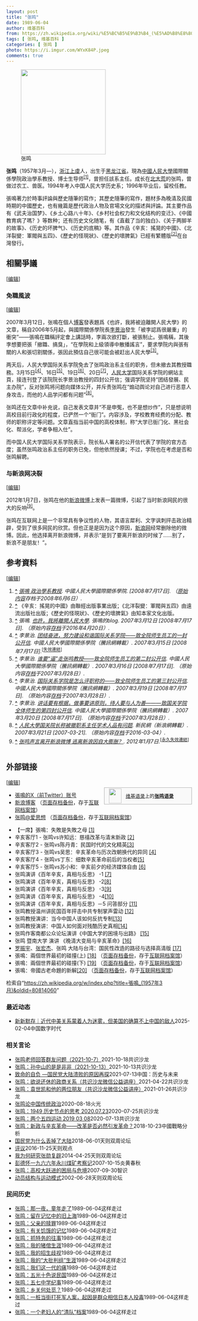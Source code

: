 ```yaml
---
layout: post
title: "张鸣"
date: 1989-06-04
author: 维基百科
from: https://zh.wikipedia.org/wiki/%E5%BC%B5%E9%B3%B4_(%E5%AD%B8%E8%80%85)
tags: [ 张鸣, 维基百科 ]
categories: [ 张鸣 ]
photo: https://i.imgur.com/WYxK84P.jpeg
comments: true
---
```

<div class="mw-content-ltr mw-parser-output" lang="zh" dir="ltr"><style data-mw-deduplicate="TemplateStyles:r83732972">.mw-parser-output .ambox{border:1px solid #a2a9b1;border-left:10px solid #36c;background-color:#fbfbfb;box-sizing:border-box}.mw-parser-output .ambox+link+.ambox,.mw-parser-output .ambox+link+style+.ambox,.mw-parser-output .ambox+link+link+.ambox,.mw-parser-output .ambox+.mw-empty-elt+link+.ambox,.mw-parser-output .ambox+.mw-empty-elt+link+style+.ambox,.mw-parser-output .ambox+.mw-empty-elt+link+link+.ambox{margin-top:-1px}html body.mediawiki .mw-parser-output .ambox.mbox-small-left{margin:4px 1em 4px 0;overflow:hidden;width:238px;border-collapse:collapse;font-size:88%;line-height:1.25em}.mw-parser-output .ambox-speedy{border-left:10px solid #b32424;background-color:#fee7e6}.mw-parser-output .ambox-delete{border-left:10px solid #b32424}.mw-parser-output .ambox-content{border-left:10px solid #f28500}.mw-parser-output .ambox-style{border-left:10px solid #fc3}.mw-parser-output .ambox-move{border-left:10px solid #9932cc}.mw-parser-output .ambox-protection{border-left:10px solid #a2a9b1}.mw-parser-output .ambox .mbox-text{border:none;padding:0.25em 0.5em;width:100%}.mw-parser-output .ambox .mbox-image{border:none;padding:2px 0 2px 0.5em;text-align:center}.mw-parser-output .ambox .mbox-imageright{border:none;padding:2px 0.5em 2px 0;text-align:center}.mw-parser-output .ambox .mbox-empty-cell{border:none;padding:0;width:1px}.mw-parser-output .ambox .mbox-image-div{width:52px}html.client-js body.skin-minerva .mw-parser-output .mbox-text-span{margin-left:23px!important}@media(min-width:720px){.mw-parser-output .ambox{margin:0 10%}}@media screen{html.skin-theme-clientpref-night .mw-parser-output .ambox{border-left-color:#36c!important}html.skin-theme-clientpref-night .mw-parser-output .ambox-speedy,html.skin-theme-clientpref-night .mw-parser-output .ambox-delete{border-left-color:#b32424!important}html.skin-theme-clientpref-night .mw-parser-output .ambox-speedy{background-color:#300!important}html.skin-theme-clientpref-night .mw-parser-output .ambox-content{border-left-color:#f28500!important}html.skin-theme-clientpref-night .mw-parser-output .ambox-style{border-left-color:#fc3!important}html.skin-theme-clientpref-night .mw-parser-output .ambox-move{border-left-color:#9932cc!important}html.skin-theme-clientpref-night .mw-parser-output .ambox-protection{border-left-color:#a2a9b1!important}}@media screen and (prefers-color-scheme:dark){html.skin-theme-clientpref-os .mw-parser-output .ambox{border-left-color:#36c!important}html.skin-theme-clientpref-os .mw-parser-output .ambox-speedy,html.skin-theme-clientpref-os .mw-parser-output .ambox-delete{border-left-color:#b32424!important}html.skin-theme-clientpref-os .mw-parser-output .ambox-speedy{background-color:#300!important}html.skin-theme-clientpref-os .mw-parser-output .ambox-content{border-left-color:#f28500!important}html.skin-theme-clientpref-os .mw-parser-output .ambox-style{border-left-color:#fc3!important}html.skin-theme-clientpref-os .mw-parser-output .ambox-move{border-left-color:#9932cc!important}html.skin-theme-clientpref-os .mw-parser-output .ambox-protection{border-left-color:#a2a9b1!important}}</style>
<figure class="mw-halign-right" typeof="mw:File/Thumb"><a href="/wiki/File:Voa_chinese_Ming_Zhang_22aug10_300.jpg" class="mw-file-description"><img src="//upload.wikimedia.org/wikipedia/commons/0/0b/Voa_chinese_Ming_Zhang_22aug10_300.jpg" decoding="async" width="230" height="230" class="mw-file-element" data-file-width="230" data-file-height="230"></a><figcaption>张鸣</figcaption></figure>
<p><b>张鸣</b>（1957年3月<span class="useeditintro" title="Template:BLP editintro">—</span>），<a href="/wiki/%E6%B5%99%E6%B1%9F" class="mw-redirect" title="浙江">浙江</a><a href="/wiki/%E4%B8%8A%E8%99%9E" class="mw-redirect" title="上虞">上虞</a>人，出生于<a href="/wiki/%E9%BB%91%E9%BE%99%E6%B1%9F%E7%9C%81" title="黑龙江省">黑龙江省</a>。現為<a href="/wiki/%E4%B8%AD%E5%9C%8B%E4%BA%BA%E6%B0%91%E5%A4%A7%E5%AD%B8" class="mw-redirect" title="中國人民大學">中國人民大學</a>國際關係學院政治學系教授、博士生导师<sup id="cite_ref-1" class="reference"><a href="#cite_note-1"><span class="cite-bracket">[</span>1<span class="cite-bracket">]</span></a></sup>，曾担任該系主任。成长在<a href="/wiki/%E5%8C%97%E5%A4%A7%E8%8D%92" title="北大荒">北大荒</a>的张鸣，曾做过农工、兽医。1994年考入中国人民大学历史系；1996年毕业后，留校任教。
</p>
<meta property="mw:PageProp/toc">
<div class="mw-heading mw-heading2"></div>
<link rel="mw-deduplicated-inline-style" href="mw-data:TemplateStyles:r83732972">
<p>張鳴著力於時事評論與歷史隨筆的寫作；其歷史隨筆的寫作，題材多為晚清及民國時期的中國歷史，也有幾篇是歷代政治人物及官場文化的描述與評論。其主要作品有《武夫治国梦》、《乡土心路八十年》、《乡村社会权力和文化结构的变迁》、《中國教育病了嗎？》等数种；还有历史文化随笔，有《直截了当的独白》、《关于两脚羊的故事》、《历史的坏脾气》、《历史的底稿》等。其作品《辛亥：搖晃的中國》、《北洋裂變：軍閥與五四》、《歷史的怪現狀》、《歷史的壞脾氣》已經有繁體版<sup id="cite_ref-2" class="reference"><a href="#cite_note-2"><span class="cite-bracket">[</span>2<span class="cite-bracket">]</span></a></sup>在台灣發行。
</p>
<div class="mw-heading mw-heading2"><h2 id="相關爭議"><span id=".E7.9B.B8.E9.97.9C.E7.88.AD.E8.AD.B0"></span>相關爭議</h2><span class="mw-editsection"><span class="mw-editsection-bracket">[</span><a href="/w/index.php?title=%E5%BC%B5%E9%B3%B4_(1957%E5%B9%B43%E6%9C%88)&amp;action=edit&amp;section=2" title="编辑章节：相關爭議"><span>编辑</span></a><span class="mw-editsection-bracket">]</span></span></div>
<div class="mw-heading mw-heading3"><h3 id="免職風波"><span id=".E5.85.8D.E8.81.B7.E9.A2.A8.E6.B3.A2"></span>免職風波</h3><span class="mw-editsection"><span class="mw-editsection-bracket">[</span><a href="/w/index.php?title=%E5%BC%B5%E9%B3%B4_(1957%E5%B9%B43%E6%9C%88)&amp;action=edit&amp;section=3" title="编辑章节：免職風波"><span>编辑</span></a><span class="mw-editsection-bracket">]</span></span></div>
<p>2007年3月12日，张鳴在個人<a href="/wiki/%E5%8D%9A%E5%AE%A2" class="mw-redirect" title="博客">博客</a>發表題爲《也許，我將被迫離開人民大學》的文章，稱自2006年5月起，與國際關係學院長<a href="/w/index.php?title=%E6%9D%8E%E6%99%AF%E6%B2%BB&amp;action=edit&amp;redlink=1" class="new" title="李景治（页面不存在）">李景治</a>發生「被李認爲很嚴重」的衝突”——張鳴在職稱評定會上講話時，李兩次欲打斷，被張制止。張鳴稱，其後李想要把張「撤職、搞臭」，“在學院和上級領導中散播謠言”，要求學院内與張有關的人和張切割關係，張因此預估自己很可能会被赶出人民大學<sup id="cite_ref-3" class="reference"><a href="#cite_note-3"><span class="cite-bracket">[</span>3<span class="cite-bracket">]</span></a></sup>。
</p><p>两天后，人民大學国际关系学院免去了张鸣政治系主任的职务，但未撤去其教授職務。3月15日<sup id="cite_ref-4" class="reference"><a href="#cite_note-4"><span class="cite-bracket">[</span>4<span class="cite-bracket">]</span></a></sup>、16日<sup id="cite_ref-5" class="reference"><a href="#cite_note-5"><span class="cite-bracket">[</span>5<span class="cite-bracket">]</span></a></sup>、19日<sup id="cite_ref-6" class="reference"><a href="#cite_note-6"><span class="cite-bracket">[</span>6<span class="cite-bracket">]</span></a></sup>、20日<sup id="cite_ref-7" class="reference"><a href="#cite_note-7"><span class="cite-bracket">[</span>7<span class="cite-bracket">]</span></a></sup>，<a href="/wiki/%E4%BA%BA%E6%B0%91%E5%A4%A7%E5%AD%A6" class="mw-redirect" title="人民大学">人民大学</a>国际关系学院的網站主頁，接连刊登了该院院长李景治教授的四封公开信；强调学院坚持“团结發展、民主办院”，反对张鸣将问题向媒体公开，并斥责张鸣在“煽动舆论对自己进行恶意人身攻击，而他的人品学问都有问题”<sup id="cite_ref-8" class="reference"><a href="#cite_note-8"><span class="cite-bracket">[</span>8<span class="cite-bracket">]</span></a></sup>。
</p><p>张鸣还在文章中补充说，自己发表文章并“不是申冤，也不是想炒作”，只是想说明高校目前行政化的程度，已俨然一个“衙门”。内容涉及，学校教育经费的分配、教师的职称评定等问题。文章直指当前中国的高校体制，称“大学已衙门化、黑社会化、帮派化，学者争相入仕”。
</p><p>而中国人民大学国际关系学院表示，院长私人署名的公开信代表了学院的官方态度；虽然张鸣政治系主任的职务已免，但他依然授课；不过，学院也在考虑是否和张鸣解聘。
</p>
<div class="mw-heading mw-heading3"><h3 id="与新浪网决裂"><span id=".E4.B8.8E.E6.96.B0.E6.B5.AA.E7.BD.91.E5.86.B3.E8.A3.82"></span>与新浪网决裂</h3><span class="mw-editsection"><span class="mw-editsection-bracket">[</span><a href="/w/index.php?title=%E5%BC%B5%E9%B3%B4_(1957%E5%B9%B43%E6%9C%88)&amp;action=edit&amp;section=4" title="编辑章节：与新浪网决裂"><span>编辑</span></a><span class="mw-editsection-bracket">]</span></span></div>
<p>2012年1月7日，张鸣在他的<a href="/wiki/%E6%96%B0%E6%B5%AA%E5%BE%AE%E5%8D%9A" title="新浪微博">新浪微博</a>上发表一篇微博，引起了当时新浪网民的很大的反响<sup id="cite_ref-9" class="reference"><a href="#cite_note-9"><span class="cite-bracket">[</span>9<span class="cite-bracket">]</span></a></sup>。
</p><p>张鸣在互联网上是一个非常具有争议性的人物，其语言犀利、文字讽刺抨击政治精辟，受到了很多网民的欣赏。但也正是是因为这个原因，<a href="/wiki/%E6%96%B0%E6%B5%AA" title="新浪">新浪网</a>经常删除他的微博。因此，他选择离开新浪微博，并表示“是到了要离开新浪的时候了……别了，新浪不是朋友！”。
</p>
<div class="mw-heading mw-heading2"><h2 id="参考資料"><span id=".E5.8F.82.E8.80.83.E8.B3.87.E6.96.99"></span>参考資料</h2><span class="mw-editsection"><span class="mw-editsection-bracket">[</span><a href="/w/index.php?title=%E5%BC%B5%E9%B3%B4_(1957%E5%B9%B43%E6%9C%88)&amp;action=edit&amp;section=5" title="编辑章节：参考資料"><span>编辑</span></a><span class="mw-editsection-bracket">]</span></span></div>
<div class="reflist columns references-column-count references-column-count-2" style="-moz-column-count: 2; -webkit-column-count: 2; column-count: 2; list-style-type: decimal;">
<ol class="references">
<li id="cite_note-1"><span class="mw-cite-backlink"><b><a href="#cite_ref-1">^</a></b></span> <span class="reference-text"><cite class="citation news"><a rel="nofollow" class="external text" href="https://web.archive.org/web/20080606182104/http://sis.ruc.edu.cn/teacher/resume/zhangming.htm">張鳴 政治學系教授</a>. 中國人民大學國際關係學院.  <span class="reference-accessdate"> [2008年7月17日]</span>. （<a rel="nofollow" class="external text" href="http://sis.ruc.edu.cn/teacher/resume/zhangming.htm">原始内容</a>存档于2008年6月6日）.</cite><span title="ctx_ver=Z39.88-2004&amp;rfr_id=info%3Asid%2Fzh.wikipedia.org%3A%E5%BC%B5%E9%B3%B4+%281957%E5%B9%B43%E6%9C%88%29&amp;rft.atitle=%E5%BC%B5%E9%B3%B4+%E6%94%BF%E6%B2%BB%E5%AD%B8%E7%B3%BB%E6%95%99%E6%8E%88&amp;rft.genre=article&amp;rft_id=http%3A%2F%2Fsis.ruc.edu.cn%2Fteacher%2Fresume%2Fzhangming.htm&amp;rft_val_fmt=info%3Aofi%2Ffmt%3Akev%3Amtx%3Ajournal" class="Z3988"><span style="display:none;">&nbsp;</span></span></span>
</li>
<li id="cite_note-2"><span class="mw-cite-backlink"><b><a href="#cite_ref-2">^</a></b></span> <span class="reference-text">《辛亥：搖晃的中國》由聯經出版事業出版；《北洋裂變：軍閥與五四》由遠流出版社出版；《歷史的怪現狀》、《歷史的壞脾氣》由知本家文化出版。</span>
</li>
<li id="cite_note-3"><span class="mw-cite-backlink"><b><a href="#cite_ref-3">^</a></b></span> <span class="reference-text"><cite class="citation news">張鳴. <a rel="nofollow" class="external text" href="http://blog.sina.com.cn/s/blog_4ac7a2f5010009c5.html">也許，我將離開人民大學</a>. 張鳴的blog. 2007年3月12日 <span class="reference-accessdate"> [2008年7月17日]</span>. （原始内容<a rel="nofollow" class="external text" href="https://web.archive.org/web/20160420074331/http://blog.sina.com.cn/s/blog_4ac7a2f5010009c5.html">存档</a>于2016年4月20日）.</cite><span title="ctx_ver=Z39.88-2004&amp;rfr_id=info%3Asid%2Fzh.wikipedia.org%3A%E5%BC%B5%E9%B3%B4+%281957%E5%B9%B43%E6%9C%88%29&amp;rft.atitle=%E4%B9%9F%E8%A8%B1%EF%BC%8C%E6%88%91%E5%B0%87%E9%9B%A2%E9%96%8B%E4%BA%BA%E6%B0%91%E5%A4%A7%E5%AD%B8&amp;rft.au=%E5%BC%B5%E9%B3%B4&amp;rft.date=2007-03-12&amp;rft.genre=article&amp;rft_id=http%3A%2F%2Fblog.sina.com.cn%2Fs%2Fblog_4ac7a2f5010009c5.html&amp;rft_val_fmt=info%3Aofi%2Ffmt%3Akev%3Amtx%3Ajournal" class="Z3988"><span style="display:none;">&nbsp;</span></span></span>
</li>
<li id="cite_note-4"><span class="mw-cite-backlink"><b><a href="#cite_ref-4">^</a></b></span> <span class="reference-text"><cite class="citation news">李景治. <a rel="nofollow" class="external text" href="http://view.news.qq.com/a/20070613/000017.htm">团结奋进，努力建设和谐国际关系学院——致全院师生员工的一封公开信</a>. 中國人民大學國際關係學院（騰訊網轉載）. 2007年3月15日 <span class="reference-accessdate"> [2008年7月17日]</span>.</cite><span title="ctx_ver=Z39.88-2004&amp;rfr_id=info%3Asid%2Fzh.wikipedia.org%3A%E5%BC%B5%E9%B3%B4+%281957%E5%B9%B43%E6%9C%88%29&amp;rft.atitle=%E5%9B%A2%E7%BB%93%E5%A5%8B%E8%BF%9B%EF%BC%8C%E5%8A%AA%E5%8A%9B%E5%BB%BA%E8%AE%BE%E5%92%8C%E8%B0%90%E5%9B%BD%E9%99%85%E5%85%B3%E7%B3%BB%E5%AD%A6%E9%99%A2%E2%80%94%E2%80%94%E8%87%B4%E5%85%A8%E9%99%A2%E5%B8%88%E7%94%9F%E5%91%98%E5%B7%A5%E7%9A%84%E4%B8%80%E5%B0%81%E5%85%AC%E5%BC%80%E4%BF%A1&amp;rft.au=%E6%9D%8E%E6%99%AF%E6%B2%BB&amp;rft.date=2007-03-15&amp;rft.genre=article&amp;rft_id=http%3A%2F%2Fview.news.qq.com%2Fa%2F20070613%2F000017.htm&amp;rft_val_fmt=info%3Aofi%2Ffmt%3Akev%3Amtx%3Ajournal" class="Z3988"><span style="display:none;">&nbsp;</span></span><sup class="noprint Inline-Template"><span style="white-space: nowrap;">[<a href="/wiki/Wikipedia:%E5%A4%B1%E6%95%88%E9%93%BE%E6%8E%A5" title="Wikipedia:失效链接"><span title="">失效連結</span></a>]</span></sup></span>
</li>
<li id="cite_note-5"><span class="mw-cite-backlink"><b><a href="#cite_ref-5">^</a></b></span> <span class="reference-text"><cite class="citation news">李景治. <a rel="nofollow" class="external text" href="http://view.news.qq.com/a/20070320/000005.htm">谁要“逼”走张鸣教授——致全院师生员工的第二封公开信</a>. 中國人民大學國際關係學院（騰訊網轉載）. 2007年3月16日 <span class="reference-accessdate"> [2008年7月17日]</span>. （原始内容<a rel="nofollow" class="external text" href="https://web.archive.org/web/20070328181755/http://view.news.qq.com/a/20070320/000005.htm">存档</a>于2007年3月28日）.</cite><span title="ctx_ver=Z39.88-2004&amp;rfr_id=info%3Asid%2Fzh.wikipedia.org%3A%E5%BC%B5%E9%B3%B4+%281957%E5%B9%B43%E6%9C%88%29&amp;rft.atitle=%E8%B0%81%E8%A6%81%E2%80%9C%E9%80%BC%E2%80%9D%E8%B5%B0%E5%BC%A0%E9%B8%A3%E6%95%99%E6%8E%88%E2%80%94%E2%80%94%E8%87%B4%E5%85%A8%E9%99%A2%E5%B8%88%E7%94%9F%E5%91%98%E5%B7%A5%E7%9A%84%E7%AC%AC%E4%BA%8C%E5%B0%81%E5%85%AC%E5%BC%80%E4%BF%A1&amp;rft.au=%E6%9D%8E%E6%99%AF%E6%B2%BB&amp;rft.date=2007-03-16&amp;rft.genre=article&amp;rft_id=http%3A%2F%2Fview.news.qq.com%2Fa%2F20070320%2F000005.htm&amp;rft_val_fmt=info%3Aofi%2Ffmt%3Akev%3Amtx%3Ajournal" class="Z3988"><span style="display:none;">&nbsp;</span></span></span>
</li>
<li id="cite_note-6"><span class="mw-cite-backlink"><b><a href="#cite_ref-6">^</a></b></span> <span class="reference-text"><cite class="citation news">李景治. <a rel="nofollow" class="external text" href="http://news.qq.com/a/20070321/002388.htm">国际关系学院是怎么评职称的——致全院师生员工的第三封公开信</a>. 中國人民大學國際關係學院（騰訊網轉載）. 2007年3月19日 <span class="reference-accessdate"> [2008年7月17日]</span>. （原始内容<a rel="nofollow" class="external text" href="https://web.archive.org/web/20070328180022/http://news.qq.com/a/20070321/002388.htm">存档</a>于2007年3月28日）.</cite><span title="ctx_ver=Z39.88-2004&amp;rfr_id=info%3Asid%2Fzh.wikipedia.org%3A%E5%BC%B5%E9%B3%B4+%281957%E5%B9%B43%E6%9C%88%29&amp;rft.atitle=%E5%9B%BD%E9%99%85%E5%85%B3%E7%B3%BB%E5%AD%A6%E9%99%A2%E6%98%AF%E6%80%8E%E4%B9%88%E8%AF%84%E8%81%8C%E7%A7%B0%E7%9A%84%E2%80%94%E2%80%94%E8%87%B4%E5%85%A8%E9%99%A2%E5%B8%88%E7%94%9F%E5%91%98%E5%B7%A5%E7%9A%84%E7%AC%AC%E4%B8%89%E5%B0%81%E5%85%AC%E5%BC%80%E4%BF%A1&amp;rft.au=%E6%9D%8E%E6%99%AF%E6%B2%BB&amp;rft.date=2007-03-19&amp;rft.genre=article&amp;rft_id=http%3A%2F%2Fnews.qq.com%2Fa%2F20070321%2F002388.htm&amp;rft_val_fmt=info%3Aofi%2Ffmt%3Akev%3Amtx%3Ajournal" class="Z3988"><span style="display:none;">&nbsp;</span></span></span>
</li>
<li id="cite_note-7"><span class="mw-cite-backlink"><b><a href="#cite_ref-7">^</a></b></span> <span class="reference-text"><cite class="citation news">李景治. <a rel="nofollow" class="external text" href="http://news.qq.com/a/20070321/002393.htm">讲话要有根据，做事要讲原则，待人要与人为善———致国关学院全体师生的第四封公开信</a>. 中國人民大學國際關係學院（騰訊網轉載）. 2007年3月20日 <span class="reference-accessdate"> [2008年7月17日]</span>. （原始内容<a rel="nofollow" class="external text" href="https://web.archive.org/web/20070328180034/http://news.qq.com/a/20070321/002393.htm">存档</a>于2007年3月28日）.</cite><span title="ctx_ver=Z39.88-2004&amp;rfr_id=info%3Asid%2Fzh.wikipedia.org%3A%E5%BC%B5%E9%B3%B4+%281957%E5%B9%B43%E6%9C%88%29&amp;rft.atitle=%E8%AE%B2%E8%AF%9D%E8%A6%81%E6%9C%89%E6%A0%B9%E6%8D%AE%EF%BC%8C%E5%81%9A%E4%BA%8B%E8%A6%81%E8%AE%B2%E5%8E%9F%E5%88%99%EF%BC%8C%E5%BE%85%E4%BA%BA%E8%A6%81%E4%B8%8E%E4%BA%BA%E4%B8%BA%E5%96%84%E2%80%94%E2%80%94%E2%80%94%E8%87%B4%E5%9B%BD%E5%85%B3%E5%AD%A6%E9%99%A2%E5%85%A8%E4%BD%93%E5%B8%88%E7%94%9F%E7%9A%84%E7%AC%AC%E5%9B%9B%E5%B0%81%E5%85%AC%E5%BC%80%E4%BF%A1&amp;rft.au=%E6%9D%8E%E6%99%AF%E6%B2%BB&amp;rft.date=2007-03-20&amp;rft.genre=article&amp;rft_id=http%3A%2F%2Fnews.qq.com%2Fa%2F20070321%2F002393.htm&amp;rft_val_fmt=info%3Aofi%2Ffmt%3Akev%3Amtx%3Ajournal" class="Z3988"><span style="display:none;">&nbsp;</span></span></span>
</li>
<li id="cite_note-8"><span class="mw-cite-backlink"><b><a href="#cite_ref-8">^</a></b></span> <span class="reference-text"><cite class="citation news"><a rel="nofollow" class="external text" href="http://news.sina.com.cn/c/2007-03-21/114212575137.shtml">人民大學国关院长称被撤职系主任学术人品有问题</a>. 新民網（新浪網轉載）. 2007年3月21日 <span class="reference-accessdate"> [<span class="nowrap">2007-03-21</span>]</span>. （原始内容<a rel="nofollow" class="external text" href="https://web.archive.org/web/20160304222421/http://news.sina.com.cn/c/2007-03-21/114212575137.shtml">存档</a>于2016-03-04）.</cite><span title="ctx_ver=Z39.88-2004&amp;rfr_id=info%3Asid%2Fzh.wikipedia.org%3A%E5%BC%B5%E9%B3%B4+%281957%E5%B9%B43%E6%9C%88%29&amp;rft.atitle=%E4%BA%BA%E6%B0%91%E5%A4%A7%E5%AD%B8%E5%9B%BD%E5%85%B3%E9%99%A2%E9%95%BF%E7%A7%B0%E8%A2%AB%E6%92%A4%E8%81%8C%E7%B3%BB%E4%B8%BB%E4%BB%BB%E5%AD%A6%E6%9C%AF%E4%BA%BA%E5%93%81%E6%9C%89%E9%97%AE%E9%A2%98&amp;rft.date=2007-03-21&amp;rft.genre=article&amp;rft_id=http%3A%2F%2Fnews.sina.com.cn%2Fc%2F2007-03-21%2F114212575137.shtml&amp;rft_val_fmt=info%3Aofi%2Ffmt%3Akev%3Amtx%3Ajournal" class="Z3988"><span style="display:none;">&nbsp;</span></span></span>
</li>
<li id="cite_note-9"><span class="mw-cite-backlink"><b><a href="#cite_ref-9">^</a></b></span> <span class="reference-text"><cite class="citation news"><a rel="nofollow" class="external text" href="http://www.sootoo.com/post/222527/">张鸣声言离开新浪微博 逃离新浪因自大膨胀？</a>. 2012年1月7日.</cite><span title="ctx_ver=Z39.88-2004&amp;rfr_id=info%3Asid%2Fzh.wikipedia.org%3A%E5%BC%B5%E9%B3%B4+%281957%E5%B9%B43%E6%9C%88%29&amp;rft.atitle=%E5%BC%A0%E9%B8%A3%E5%A3%B0%E8%A8%80%E7%A6%BB%E5%BC%80%E6%96%B0%E6%B5%AA%E5%BE%AE%E5%8D%9A+%E9%80%83%E7%A6%BB%E6%96%B0%E6%B5%AA%E5%9B%A0%E8%87%AA%E5%A4%A7%E8%86%A8%E8%83%80%EF%BC%9F&amp;rft.date=2012-01-07&amp;rft.genre=article&amp;rft_id=http%3A%2F%2Fwww.sootoo.com%2Fpost%2F222527%2F&amp;rft_val_fmt=info%3Aofi%2Ffmt%3Akev%3Amtx%3Ajournal" class="Z3988"><span style="display:none;">&nbsp;</span></span><sup class="noprint Inline-Template"><span style="white-space: nowrap;">[<a href="/wiki/Wikipedia:%E5%A4%B1%E6%95%88%E9%93%BE%E6%8E%A5" title="Wikipedia:失效链接"><span title="自2019年10月失效">永久失效連結</span></a>]</span></sup></span>
</li>
</ol></div>
<div class="mw-heading mw-heading2"><h2 id="外部链接"><span id=".E5.A4.96.E9.83.A8.E9.93.BE.E6.8E.A5"></span>外部链接</h2><span class="mw-editsection"><span class="mw-editsection-bracket">[</span><a href="/w/index.php?title=%E5%BC%B5%E9%B3%B4_(1957%E5%B9%B43%E6%9C%88)&amp;action=edit&amp;section=6" title="编辑章节：外部链接"><span>编辑</span></a><span class="mw-editsection-bracket">]</span></span></div>
<style data-mw-deduplicate="TemplateStyles:r82655521">.mw-parser-output .side-box{margin:4px 0;box-sizing:border-box;border:1px solid #aaa;font-size:88%;line-height:1.25em;background-color:#f9f9f9;display:flow-root}.mw-parser-output .side-box-abovebelow,.mw-parser-output .side-box-text{padding:0.25em 0.9em}.mw-parser-output .side-box-image{padding:2px 0 2px 0.9em;text-align:center}.mw-parser-output .side-box-imageright{padding:2px 0.9em 2px 0;text-align:center}@media(min-width:500px){.mw-parser-output .side-box-flex{display:flex;align-items:center}.mw-parser-output .side-box-text{flex:1}}@media(min-width:720px){.mw-parser-output .side-box{width:238px}.mw-parser-output .side-box-right{clear:right;float:right;margin-left:1em}.mw-parser-output .side-box-left{margin-right:1em}}</style><div class="side-box side-box-right plainlinks sistersitebox" style="font-size:small;"><style data-mw-deduplicate="TemplateStyles:r82655520">.mw-parser-output .plainlist ol,.mw-parser-output .plainlist ul{line-height:inherit;list-style:none;margin:0;padding:0}.mw-parser-output .plainlist ol li,.mw-parser-output .plainlist ul li{margin-bottom:0}</style>
<div class="side-box-flex">
<div class="side-box-image"><span class="noviewer" typeof="mw:File"><span><img alt="" src="//upload.wikimedia.org/wikipedia/commons/thumb/f/fa/Wikiquote-logo.svg/34px-Wikiquote-logo.svg.png" decoding="async" width="34" height="40" class="mw-file-element" srcset="//upload.wikimedia.org/wikipedia/commons/thumb/f/fa/Wikiquote-logo.svg/51px-Wikiquote-logo.svg.png 1.5x, //upload.wikimedia.org/wikipedia/commons/thumb/f/fa/Wikiquote-logo.svg/68px-Wikiquote-logo.svg.png 2x" data-file-width="300" data-file-height="355"></span></span></div>
<div class="side-box-text plainlist"><a href="/wiki/%E7%BB%B4%E5%9F%BA%E8%AF%AD%E5%BD%95" title="维基语录">维基语录</a>上的<b><a href="https://zh.wikiquote.org/wiki/%E5%BC%A0%E9%B8%A3" class="extiw" title="q:张鸣">张鸣语录</a></b></div></div>
</div>
<ul><li><a rel="nofollow" class="external text" href="https://twitter.com/zhangming1">張鳴的X（前Twitter）账号</a></li>
<li><a rel="nofollow" class="external text" href="http://blog.sina.com.cn/zhangming1">新浪博客</a> （<a rel="nofollow" class="external text" href="//web.archive.org/web/20070325101532/http://blog.sina.com.cn/zhangming1">页面存档备份</a>，存于<a href="/wiki/%E4%BA%92%E8%81%94%E7%BD%91%E6%A1%A3%E6%A1%88%E9%A6%86" title="互联网档案馆">互联网档案馆</a>）</li>
<li><a rel="nofollow" class="external text" href="http://www.aisixiang.com/thinktank/zhangming.html">张鸣@爱思想</a> （<a rel="nofollow" class="external text" href="//web.archive.org/web/20191121022042/http://www.aisixiang.com/thinktank/zhangming.html">页面存档备份</a>，存于<a href="/wiki/%E4%BA%92%E8%81%94%E7%BD%91%E6%A1%A3%E6%A1%88%E9%A6%86" title="互联网档案馆">互联网档案馆</a>）</li></ul>
<ul><li>【一席】張鳴：失敗是失敗之母 <a rel="nofollow" class="external autonumber" href="https://www.youtube.com/watch?v=RQ4rrPRXJc8">[1]</a></li>
<li>辛亥客厅1 - 张鸣vs许知远：慈禧改革与清末新政 <a rel="nofollow" class="external autonumber" href="https://www.youtube.com/watch?v=f9m4uNtrBjA&amp;index=3&amp;list=PLA71AE5615E57FF53">[2]</a></li>
<li>辛亥客厅2 - 张鸣vs陈丹青：民国时代的文化精英<a rel="nofollow" class="external autonumber" href="https://www.youtube.com/watch?v=whuGHApZzGw&amp;index=2&amp;list=PLA71AE5615E57FF53">[3]</a></li>
<li>辛亥客厅3 - 张鸣vs吴思：辛亥革命与历次改朝换代的异同 <a rel="nofollow" class="external autonumber" href="https://www.youtube.com/watch?v=tfa3QZN_m24&amp;list=PLA71AE5615E57FF53&amp;index=4">[4]</a></li>
<li>辛亥客厅4 - 张鸣vs丁东：细数辛亥革命前后的当权者<a rel="nofollow" class="external autonumber" href="https://www.youtube.com/watch?v=vilzPGI_Qug&amp;index=5&amp;list=PLA71AE5615E57FF53">[5]</a></li>
<li>辛亥客厅5 - 张鸣vs苏小和：辛亥前夕的经济媒体自由 <a rel="nofollow" class="external autonumber" href="https://www.youtube.com/watch?v=AoyqhME0TwY&amp;list=PLA71AE5615E57FF53&amp;index=1">[6]</a></li>
<li>张鸣演讲《百年辛亥，真相与反思》 -1 <a rel="nofollow" class="external autonumber" href="https://www.youtube.com/watch?v=JLTlLm6BMjQ&amp;list=PL4E9C8385DBB6BBB6">[7]</a></li>
<li>张鸣演讲《百年辛亥，真相与反思》 -2<a rel="nofollow" class="external autonumber" href="https://www.youtube.com/watch?v=vSl8_oMaEPw&amp;index=2&amp;list=PL4E9C8385DBB6BBB6">[8]</a></li>
<li>张鸣演讲《百年辛亥，真相与反思》 -3<a rel="nofollow" class="external autonumber" href="https://www.youtube.com/watch?v=NpxIV95ZoyQ&amp;index=3&amp;list=PL4E9C8385DBB6BBB6">[9]</a></li>
<li>张鸣演讲《百年辛亥，真相与反思》 -4<a rel="nofollow" class="external autonumber" href="https://www.youtube.com/watch?v=-5Q6C1pzjUc&amp;index=4&amp;list=PL4E9C8385DBB6BBB6">[10]</a></li>
<li>张鸣演讲《百年辛亥，真相与反思》－5 问答部分 <a rel="nofollow" class="external autonumber" href="https://www.youtube.com/watch?v=gfAa0PBlE24&amp;index=5&amp;list=PL4E9C8385DBB6BBB6">[11]</a></li>
<li>张鸣教授温州讲民国百年抨击中共专制掌声雷动 <a rel="nofollow" class="external autonumber" href="https://www.youtube.com/watch?v=HkGwjZOO_no&amp;list=PL4E9C8385DBB6BBB6&amp;index=6">[12]</a></li>
<li>张鸣教授演讲：当今中国人该如何反抗专制<a rel="nofollow" class="external autonumber" href="https://www.youtube.com/watch?v=NUtoZa5s7Ak&amp;index=7&amp;list=PL4E9C8385DBB6BBB6">[13]</a></li>
<li>张鸣教授演讲：中国人如何面对残酷历史真相<a rel="nofollow" class="external autonumber" href="https://www.youtube.com/watch?v=d4lhXCy3DXA&amp;list=PL4E9C8385DBB6BBB6&amp;index=8">[14]</a></li>
<li>张鸣作客南都公众论坛演讲《中国大学的困境与出路》 <a rel="nofollow" class="external autonumber" href="https://www.youtube.com/watch?v=q1NqWh7lxh4">[15]</a></li>
<li>张鸣 暨南大学 演讲 《晚清大变局与辛亥革命》<a rel="nofollow" class="external autonumber" href="https://www.youtube.com/watch?v=uP2bAKHmYVk">[16]</a></li>
<li><a href="/wiki/%E7%BD%97%E6%8C%AF%E5%AE%87" title="罗振宇">罗振宇</a>、<a href="/wiki/%E5%BC%B5%E5%AE%8F%E5%82%91" title="張宏傑">张宏杰</a>、张鸣 大陆与台湾：国民性改造的路径与选择高清版 <a rel="nofollow" class="external autonumber" href="https://www.youtube.com/watch?v=mDeWOLevY84">[17]</a></li>
<li>張鳴：兩個世界最初的碰撞(上) <a rel="nofollow" class="external autonumber" href="http://v.qq.com/page/8/N/M/8NBYzPovPXM.html">[18]</a> （<a rel="nofollow" class="external text" href="//web.archive.org/web/20160127115343/http://v.qq.com/page/8/N/M/8NBYzPovPXM.html">页面存档备份</a>，存于<a href="/wiki/%E4%BA%92%E8%81%94%E7%BD%91%E6%A1%A3%E6%A1%88%E9%A6%86" title="互联网档案馆">互联网档案馆</a>）</li>
<li>張鳴：兩個世界最初的碰撞(下) <a rel="nofollow" class="external autonumber" href="http://v.qq.com/page/8/8/j/82nZBUmGK8j.html">[19]</a> （<a rel="nofollow" class="external text" href="//web.archive.org/web/20160127091842/http://v.qq.com/page/8/8/j/82nZBUmGK8j.html">页面存档备份</a>，存于<a href="/wiki/%E4%BA%92%E8%81%94%E7%BD%91%E6%A1%A3%E6%A1%88%E9%A6%86" title="互联网档案馆">互联网档案馆</a>）</li>
<li>張鳴：帝國古老命題的新解<a rel="nofollow" class="external autonumber" href="http://v.qq.com/cover/f/f9zu3dnycneo0ce/8pegbtm9LTa.html">[20]</a> （<a rel="nofollow" class="external text" href="//web.archive.org/web/20160128081933/http://v.qq.com/cover/f/f9zu3dnycneo0ce/8pegbtm9LTa.html">页面存档备份</a>，存于<a href="/wiki/%E4%BA%92%E8%81%94%E7%BD%91%E6%A1%A3%E6%A1%88%E9%A6%86" title="互联网档案馆">互联网档案馆</a>）</li></ul>
<!-- 
NewPP limit report
Parsed by mw‐web.codfw.main‐b766959bd‐zkbdn
Cached time: 20250216004211
Cache expiry: 2592000
Reduced expiry: false
Complications: [show‐toc]
CPU time usage: 0.284 seconds
Real time usage: 0.459 seconds
Preprocessor visited node count: 1937/1000000
Post‐expand include size: 30016/2097152 bytes
Template argument size: 1523/2097152 bytes
Highest expansion depth: 17/100
Expensive parser function count: 1/500
Unstrip recursion depth: 0/20
Unstrip post‐expand size: 19248/5000000 bytes
Lua time usage: 0.103/10.000 seconds
Lua memory usage: 3599052/52428800 bytes
Number of Wikibase entities loaded: 1/400
-->
<!--
Transclusion expansion time report (%,ms,calls,template)
100.00%  402.831      1 -total
 43.89%  176.820      1 Template:擴充
 42.29%  170.375      2 Template:Ambox
 27.49%  110.720      1 Template:Reflist
 18.47%   74.421      8 Template:Cite_news
 14.74%   59.390      1 Template:Twitter
  6.29%   25.342      2 Template:Dead_link
  5.10%   20.529      2 Template:Fix
  4.94%   19.894      1 Template:Wikiquote
  4.59%   18.486      1 Template:Sister_project
-->

<!-- Saved in parser cache with key zhwiki:pcache:511644:|#|:idhash:canonical!zh and timestamp 20250216004211 and revision id 80814060. Rendering was triggered because: page-view
 -->
</div><!--esi <esi:include src="/esitest-fa8a495983347898/content" /> --><noscript><img src="https://login.wikimedia.org/wiki/Special:CentralAutoLogin/start?useformat=desktop&amp;type=1x1&amp;usesul3=0" alt="" width="1" height="1" style="border: none; position: absolute;"></noscript>
<div class="printfooter" data-nosnippet="">检索自“<a dir="ltr" href="https://zh.wikipedia.org/w/index.php?title=張鳴_(1957年3月)&amp;oldid=80814060">https://zh.wikipedia.org/w/index.php?title=張鳴_(1957年3月)&amp;oldid=80814060</a>”</div><div id="recent-news"><h3>最近动态</h3><ul><li><a href="https://nodebe4.github.io/waimei/2025-02-04/%E6%96%B0%E6%96%B0%E9%BB%98%E5%AD%98-%E8%BF%91%E4%BB%A3%E4%B8%AD%E7%BE%8E%E5%85%B3%E7%B3%BB%E8%92%99%E7%9D%80%E4%BA%BA%E4%B8%BA%E8%BF%B7%E9%9B%BE-%E4%BD%86%E7%BE%8E%E5%9B%BD%E7%9A%84%E7%A1%AE%E7%AE%97%E4%B8%8D%E4%B8%8A%E4%B8%AD%E5%9B%BD%E7%9A%84%E6%95%8C%E4%BA%BA" title="新新默存｜近代中美关系蒙着人为迷雾，但美国的确算不上中国的敌人—— 蒙着一层人为迷雾的近代中美关系 文/张鸣 把中美之间的关系，追溯到1784年中国皇后号的来华，其实没有必要，也有点远，也没几句...">新新默存｜近代中美关系蒙着人为迷雾，但美国的确算不上中国的敌人</a><time>2025-02-04</time><a class="tag">中国数字时代</a></li>
</ul></div><div id="open-opinion"><h3>相关言论</h3><ul><li><a href="https://nodebe4.github.io/opinion/2021-10-18/%E5%BC%A0%E9%B8%A3%E8%80%81%E5%B8%88%E5%9B%9E%E7%AD%94%E7%BE%A4%E5%8F%8B%E9%97%AE%E9%A2%98-2021-10-7/" title="共识沙龙">张鸣老师回答群友问题（2021-10-7）</a><time>2021-10-18</time><a class="tag">共识沙龙</a></li>
<li><a href="https://nodebe4.github.io/opinion/2021-10-13/%E5%BC%A0%E9%B8%A3-%E5%AD%99%E4%B8%AD%E5%B1%B1%E7%9A%84%E6%98%AF%E6%98%AF%E9%9D%9E%E9%9D%9E-2021-10-13/" title="共识沙龙">张鸣：孙中山的是是非非（2021-10-13）</a><time>2021-10-13</time><a class="tag">共识沙龙</a></li>
<li><a href="https://nodebe4.github.io/opinion/2021-07-13/%E8%87%B4%E5%91%BD%E7%9A%84%E8%87%AA%E8%B4%9F-%E5%9B%BD%E6%B0%91%E5%85%9A%E5%A4%A7%E9%99%86%E6%BA%83%E8%B4%A5%E7%9A%84%E5%8E%9F%E5%9B%A0%E5%86%8D%E6%8E%A2/" title="张鸣 ; 马飞">致命的自负        —国民党大陆溃败的原因再探</a><time>2021-07-13</time><a class="tag">中国：历史与未来</a></li>
<li><a href="https://nodebe4.github.io/opinion/2021-04-22/%E5%BC%A0%E9%B8%A3-%E6%AC%B2%E8%AF%B4%E8%BF%98%E4%BC%91%E7%9A%84%E6%94%BF%E5%95%86%E5%85%B3%E7%B3%BB-%E5%85%B1%E8%AF%86%E6%B2%99%E9%BE%99%E5%BE%AE%E4%BF%A1%E5%85%AC%E7%9B%8A%E8%AE%B2%E5%BA%A7/" title="共识沙龙">张鸣：欲说还休的政商关系（共识沙龙微信公益讲座）</a><time>2021-04-22</time><a class="tag">共识沙龙</a></li>
<li><a href="https://nodebe4.github.io/opinion/2021-01-26/%E5%BC%A0%E9%B8%A3-%E8%A2%81%E4%B8%96%E5%87%AF%E5%92%8C%E4%BB%96%E7%9A%84%E4%B8%A4%E4%BD%8D%E6%9C%8B%E5%8F%8B-%E5%85%B1%E8%AF%86%E6%B2%99%E9%BE%99%E5%BE%AE%E4%BF%A1%E5%85%AC%E7%9B%8A%E8%AE%B2%E5%BA%A7/" title="共识沙龙">张鸣：袁世凯和他的两位朋友（共识沙龙微信公益讲座）</a><time>2021-01-26</time><a class="tag">共识沙龙</a></li>
<li><a href="https://nodebe4.github.io/opinion/2020-08-18/%E5%BC%A0%E9%B8%A3%E8%AE%BA%E4%B8%AD%E5%9B%BD%E4%BC%A0%E7%BB%9F%E6%94%BF%E6%B2%BB/" title="火光">张鸣论中国传统政治</a><time>2020-08-18</time><a class="tag">火光</a></li>
<li><a href="https://nodebe4.github.io/opinion/2020-07-25/%E5%BC%A0%E9%B8%A3-1949-%E5%8E%86%E5%8F%B2%E8%8A%82%E7%82%B9%E7%9A%84%E6%80%9D%E8%80%83-2020.07.23/" title="共识沙龙">张鸣：1949 历史节点的思考 2020.07.23</a><time>2020-07-25</time><a class="tag">共识沙龙</a></li>
<li><a href="https://nodebe4.github.io/opinion/2020-07-13/%E5%BC%A0%E9%B8%A3-%E4%B8%A4%E4%B8%AA%E4%BA%94%E5%9B%9B%E8%BF%90%E5%8A%A8-2019-03-08/" title="共识沙龙">张鸣：两个五四运动 2019 03 08</a><time>2020-07-13</time><a class="tag">共识沙龙</a></li>
<li><a href="https://nodebe4.github.io/opinion/2018-10-23/%E5%BC%A0%E9%B8%A3-%E6%96%B0%E6%94%BF%E4%B8%8E%E8%BE%9B%E4%BA%A5%E9%9D%A9%E5%91%BD-%E6%94%B9%E9%9D%A9%E6%98%AF%E5%90%A6%E5%BF%85%E7%84%B6%E5%BC%95%E5%8F%91%E9%9D%A9%E5%91%BD/" title="张鸣">张鸣：新政与辛亥革命——改革是否必然引发革命？</a><time>2018-10-23</time><a class="tag">中國戰略分析</a></li>
<li><a href="https://nodebe4.github.io/opinion/2018-06-01/%E5%9B%BD%E6%B0%91%E5%85%9A%E4%B8%BA%E4%BB%80%E4%B9%88%E4%B8%A2%E6%8E%89%E4%BA%86%E5%A4%A7%E9%99%86/" title="张鸣">国民党为什么丢掉了大陆</a><time>2018-06-01</time><a class="tag">天则双周论坛</a></li>
<li><a href="https://nodebe4.github.io/opinion/2016-11-25/%E8%AF%84%E8%AE%AE/" title="张鸣">评议</a><time>2016-11-25</time><a class="tag">天则观点</a></li>
<li><a href="https://nodebe4.github.io/opinion/2014-04-25/%E6%88%91%E4%B8%BA%E4%BD%95%E7%A0%94%E7%A9%B6%E5%BC%A0%E5%8B%8B%E5%A4%8D%E8%BE%9F/" title="张鸣">我为何研究张勋复辟</a><time>2014-04-25</time><a class="tag">天则双周论坛</a></li>
<li><a href="https://nodebe4.github.io/opinion/2007-10-15/%E5%BD%AD%E5%BE%B7%E6%80%80%E4%B8%80%E4%B9%9D%E5%85%AD%E5%85%AD%E5%B9%B4%E6%B0%B8%E5%B7%9D%E7%85%A4%E7%9F%BF%E8%80%83%E5%AF%9F%E8%AE%B0/" title="张鸣羊">彭德怀一九六六年永川煤矿考察记</a><time>2007-10-15</time><a class="tag">炎黄春秋</a></li>
<li><a href="https://nodebe4.github.io/opinion/2007-09-30/%E5%BC%A0%E9%B8%A3-%E9%AB%98%E6%A0%A1%E5%A4%A7%E8%B7%83%E8%BF%9B%E7%9A%84%E5%9B%B0%E5%B1%80%E4%B8%8E%E5%8D%B1%E5%A2%83/" title="张鸣">张鸣：高校大跃进的困局与危境</a><time>2007-09-30</time><a class="tag">智识</a></li>
<li><a href="https://nodebe4.github.io/opinion/2002-06-28/%E5%8A%A8%E5%91%98%E7%BB%93%E6%9E%84%E4%B8%8E%E8%BF%90%E5%8A%A8%E6%A8%A1%E5%BC%8F/" title="张鸣">动员结构与运动模式</a><time>2002-06-28</time><a class="tag">天则双周论坛</a></li>
</ul></div><div id="mjls-record"><h3>民间历史</h3><ul><li><a href="https://nodebe4.github.io/mjlsh/1989-06-04/%E5%BC%A0%E9%B8%A3-%E9%82%A3%E4%B8%80%E5%A4%9C-%E7%AB%A5%E5%B9%B4%E8%B5%B0%E4%BA%86/" title="张鸣">张鸣：那一夜，童年走了</a><time>1989-06-04</time><a class="tag">这样走过</a></li>
<li><a href="https://nodebe4.github.io/mjlsh/1989-06-04/%E5%BC%A0%E9%B8%A3-%E7%95%99%E5%9C%A8%E8%AE%B0%E5%BF%86%E4%B8%AD%E7%9A%84%E6%97%A7%E4%B8%8A%E6%B5%B7/" title="张鸣">张鸣：留在记忆中的旧上海</a><time>1989-06-04</time><a class="tag">这样走过</a></li>
<li><a href="https://nodebe4.github.io/mjlsh/1989-06-04/%E5%BC%A0%E9%B8%A3-%E7%88%B6%E4%BA%B2%E7%9A%84%E8%B5%8E%E7%BD%AA/" title="张鸣">张鸣：父亲的赎罪</a><time>1989-06-04</time><a class="tag">这样走过</a></li>
<li><a href="https://nodebe4.github.io/mjlsh/1989-06-04/%E5%BC%A0%E9%B8%A3-%E6%9C%89%E5%85%B3%E9%A5%A5%E9%A5%BF%E7%9A%84%E8%AE%B0%E5%BF%86/" title="张鸣">张鸣：有关饥饿的记忆</a><time>1989-06-04</time><a class="tag">这样走过</a></li>
<li><a href="https://nodebe4.github.io/mjlsh/1989-06-04/%E5%BC%A0%E9%B8%A3-%E6%8A%93%E7%89%B9%E5%8A%A1%E7%9A%84%E5%BE%80%E4%BA%8B/" title="张鸣">张鸣：抓特务的往事</a><time>1989-06-04</time><a class="tag">这样走过</a></li>
<li><a href="https://nodebe4.github.io/mjlsh/1989-06-04/%E5%BC%A0%E9%B8%A3-%E6%88%91%E7%9A%84%E7%8C%AA%E5%80%8C%E7%94%9F%E6%B6%AF/" title="张鸣">张鸣：我的猪倌生涯</a><time>1989-06-04</time><a class="tag">这样走过</a></li>
<li><a href="https://nodebe4.github.io/mjlsh/1989-06-04/%E5%BC%A0%E9%B8%A3-%E6%88%91%E7%9A%84%E6%8B%9B%E7%94%9F%E6%AD%A7%E8%A7%86/" title="张鸣">张鸣：我的招生歧视</a><time>1989-06-04</time><a class="tag">这样走过</a></li>
<li><a href="https://nodebe4.github.io/mjlsh/1989-06-04/%E5%BC%A0%E9%B8%A3-%E6%88%91%E7%9A%84-%E5%A4%A7%E6%89%B9%E5%88%A4%E7%BB%84-%E7%94%9F%E6%B6%AF/" title="张鸣">张鸣：我的“大批判组”生涯</a><time>1989-06-04</time><a class="tag">这样走过</a></li>
<li><a href="https://nodebe4.github.io/mjlsh/1989-06-04/%E5%BC%A0%E9%B8%A3-%E6%88%91%E4%BB%AC%E8%BF%99%E4%B8%80%E4%BB%A3%E7%9A%84%E7%97%9B/" title="张鸣">张鸣：我们这一代的痛</a><time>1989-06-04</time><a class="tag">这样走过</a></li>
<li><a href="https://nodebe4.github.io/mjlsh/1989-06-04/%E5%BC%A0%E9%B8%A3-%E4%BA%94%E5%85%89%E5%8D%81%E8%89%B2%E8%AF%B4%E6%B0%91%E5%9B%BD/" title="张鸣">张鸣：五光十色说民国</a><time>1989-06-04</time><a class="tag">这样走过</a></li>
<li><a href="https://nodebe4.github.io/mjlsh/1989-06-04/%E5%BC%A0%E9%B8%A3-%E4%BA%94%E4%B8%83%E4%B8%AD%E5%AD%A6%E7%BA%AA%E4%BA%8B/" title="张鸣">张鸣：五七中学纪事</a><time>1989-06-04</time><a class="tag">这样走过</a></li>
<li><a href="https://nodebe4.github.io/mjlsh/1989-06-04/%E5%BC%A0%E9%B8%A3-%E4%B9%A1%E5%85%B3%E4%BD%95%E5%A4%84%E8%A7%85/" title="张鸣">张鸣：乡关何处觅？</a><time>1989-06-04</time><a class="tag">这样走过</a></li>
<li><a href="https://nodebe4.github.io/mjlsh/1989-06-04/%E5%BC%A0%E9%B8%A3-%E4%B8%80%E6%A1%A9%E5%BD%93%E8%A1%97%E6%89%93%E6%AD%BB%E5%86%9B%E4%BA%BA%E6%A1%88-%E8%B5%B7%E5%9B%A0%E6%98%AF%E7%BE%A4%E4%BC%97%E7%9B%B8%E4%BF%A1%E6%97%A5%E6%9C%AC%E4%BA%BA%E6%8A%95%E6%AF%92/" title="张鸣">张鸣：一桩当街打死军人案，起因是群众相信日本人投毒</a><time>1989-06-04</time><a class="tag">这样走过</a></li>
<li><a href="https://nodebe4.github.io/mjlsh/1989-06-04/%E5%BC%A0%E9%B8%A3-%E4%B8%80%E4%B8%AA%E8%80%81%E5%A6%87%E4%BA%BA%E7%9A%84-%E6%B8%85%E9%98%9F-%E6%A1%A3%E6%A1%88/" title="张鸣">张鸣：一个老妇人的“清队”档案</a><time>1989-06-04</time><a class="tag">这样走过</a></li>
</ul></div>